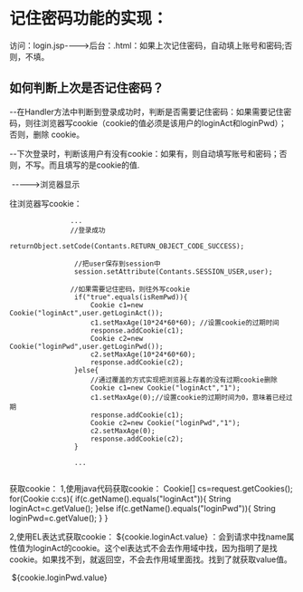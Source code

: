 # 记住密码功能的实现：

   访问：login.jsp---->后台：.html：如果上次记住密码，自动填上账号和密码;否则，不填。
                             

## 如何判断上次是否记住密码？

​			     --在Handler方法中判断到登录成功时，判断是否需要记住密码：如果需要记住密码，则往浏览器写cookie（cookie的值必须是该用户的loginAct和loginPwd）；否则，删除 cookie。

​			     --下次登录时，判断该用户有没有cookie：如果有，则自动填写账号和密码；否则，不写。
​			                     而且填写的是cookie的值.

​                  ----->浏览器显示



往浏览器写cookie：

```
 			   ...
 			   //登录成功
                returnObject.setCode(Contants.RETURN_OBJECT_CODE_SUCCESS);

                //把user保存到session中
                session.setAttribute(Contants.SESSION_USER,user);

   			   //如果需要记住密码，则往外写cookie
                if("true".equals(isRemPwd)){
                    Cookie c1=new Cookie("loginAct",user.getLoginAct());
                    c1.setMaxAge(10*24*60*60); //设置cookie的过期时间
                    response.addCookie(c1);
                    Cookie c2=new Cookie("loginPwd",user.getLoginPwd());
                    c2.setMaxAge(10*24*60*60);
                    response.addCookie(c2);
                }else{
                    //通过覆盖的方式实现把浏览器上存着的没有过期cookie删除
                    Cookie c1=new Cookie("loginAct","1");
                    c1.setMaxAge(0);//设置cookie的过期时间为0，意味着已经过期
                    response.addCookie(c1);
                    Cookie c2=new Cookie("loginPwd","1");
                    c2.setMaxAge(0);
                    response.addCookie(c2);
                }
                
                ...
                
```

获取cookie：
  1,使用java代码获取cookie：
    Cookie[] cs=request.getCookies();
    for(Cookie c:cs){
	if(c.getName().equals("loginAct")){
	    String loginAct=c.getValue();
	}else if(c.getName().equals("loginPwd")){
	    String loginPwd=c.getValue();
	}
    }

 2,使用EL表达式获取cookie：
    ${cookie.loginAct.value}    ：会到请求中找name属性值为loginAct的cookie。这个el表达式不会去作用域中找，因为指明了是找cookie。如果找不到，就返回空，不会去作用域里面找。找到了就获取value值。

​    ${cookie.loginPwd.value}